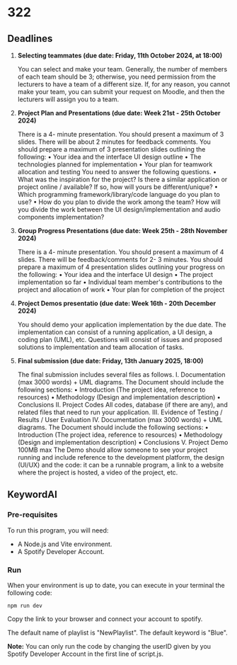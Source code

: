 # 322

## Deadlines

1. **Selecting teammates (due date: Friday, 11th October 2024, at 18:00)**

    You can select and make your team. Generally, the number of members of each team
    should be 3; otherwise, you need permission from the lecturers to have a team of a
    different size.
    If, for any reason, you cannot make your team, you can submit your request on Moodle,
    and then the lecturers will assign you to a team.

2. **Project Plan and Presentations (due date: Week 21st - 25th October 2024)**

    There is a 4- minute presentation. You should present a maximum of 3 slides. There will be
    about 2 minutes for feedback comments.
    You should prepare a maximum of 3 presentation slides outlining the following:
        • Your idea and the interface UI design outline
        • The technologies planned for implementation
        • Your plan for teamwork allocation and testing
    You need to answer the following questions.
        • What was the inspiration for the project? Is there a similar application or project online / available? If so, how will yours be different/unique?
        • Which programming framework/library/code language do you plan to use?
        • How do you plan to divide the work among the team? How will you divide the work between the UI design/implementation and audio components implementation?

3. **Group Progress Presentations (due date: Week 25th - 28th November 2024)**

    There is a 4- minute presentation. You should present a maximum of 4 slides. There will be
    feedback/comments for 2- 3 minutes.
    You should prepare a maximum of 4 presentation slides outlining your progress on the
    following:
        • Your idea and the interface UI design
        • The project implementation so far
        • Individual team member's contributions to the project and allocation of work
        • Your plan for completion of the project

4. **Project Demos presentatio (due date: Week 16th - 20th December 2024)**

    You should demo your application implementation by the due date. The implementation
    can consist of a running application, a UI design, a coding plan (UML), etc. Questions will
    consist of issues and proposed solutions to implementation and team allocation of tasks.

5. **Final submission (due date: Friday, 13th January 2025, 18:00)**

    The final submission includes several files as follows.
        I. Documentation (max 3000 words) + UML diagrams. The Document should include the following sections:
            • Introduction (The project idea, reference to resources)
            • Methodology (Design and implementation description)
            • Conclusions
        II. Project Codes
            All codes, database (if there are any), and related files that need to run your application.
        III. Evidence of Testing / Results / User Evaluation
        IV. Documentation (max 3000 words) + UML diagrams. The Document should include the following sections:
            • Introduction (The project idea, reference to resources)
            • Methodology (Design and implementation description)
            • Conclusions
        V. Project Demo 100MB max
            The Demo should allow someone to see your project running and include reference
            to the development platform, the design (UI/UX) and the code: it can be a runnable
            program, a link to a website where the project is hosted, a video of the project,
            etc.

## KeywordAI

### Pre-requisites

To run this program, you will need:

- A Node.js and Vite environment.
- A Spotify Developer Account.

### Run

When your environment is up to date, you can execute in your terminal the following code:

```
npm run dev
```

Copy the link to your browser and connect your account to spotify.

The default name of playlist is "NewPlaylist".
The default keyword is "Blue".

**Note:** You can only run the code by changing the userID given by you Spotify Developer Account in the first line of script.js.